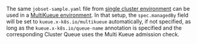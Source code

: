 The same `jobset-sample.yaml` file from [single cluster environment](docs/tasks/run/jobsets) can be used in a [MultiKueue environment](#multikueue-environment).
In that setup, the `spec.managedBy` field will be set to `kueue.x-k8s.io/multikueue`
automatically, if not specified, as long as  the `kueue.x-k8s.io/queue-name` annotation
is specified and the corresponding Cluster Queue uses the Multi Kueue admission check.